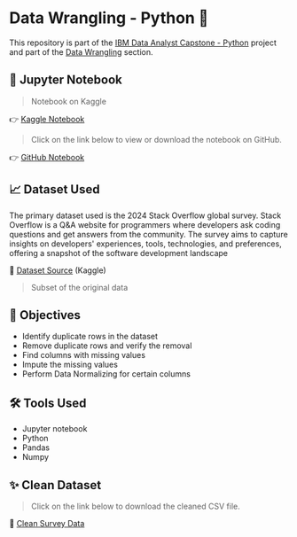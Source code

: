 # Data Wrangling - Python 🔧

<p>This repository is part of the <a href = 'https://github.com/FaiLuReH3Ro/ibm-da-capstone-py'>IBM Data Analyst Capstone - Python</a> project and part of the <a href = 'https://github.com/FaiLuReH3Ro/ibm-da-capstone-py?tab=readme-ov-file#data-wrangling'>Data Wrangling</a> section.</p>

## 📓 Jupyter Notebook

> Notebook on Kaggle

👉 [Kaggle Notebook](https://www.kaggle.com/code/failureh3ro/data-wrangling-python/notebook)

> Click on the link below to view or download the notebook on GitHub.

👉 [GitHub Notebook](https://github.com/FaiLuReH3Ro/data-wrangling-py/blob/main/Data_Wrangling.ipynb)

## 📈 Dataset Used

The primary dataset used is the 2024 Stack Overflow global survey. Stack Overflow is a Q&A website for programmers where developers ask coding questions and get answers from the community. The survey aims to capture insights on developers' experiences, tools, technologies, and preferences, offering a snapshot of the software development landscape

🔗 [Dataset Source](https://www.kaggle.com/datasets/failureh3ro/stack-overflow-survey-data-2024-subset/data) (Kaggle)

> Subset of the original data

## 🚀 Objectives

* Identify duplicate rows in the dataset
* Remove duplicate rows and verify the removal
* Find columns with missing values
* Impute the missing values
* Perform Data Normalizing for certain columns


## 🛠️ Tools Used

* Jupyter notebook
* Python
* Pandas
* Numpy

## ✨ Clean Dataset

> Click on the link below to download the cleaned CSV file.

📌 [Clean Survey Data](https://github.com/FaiLuReH3Ro/data-wrangling-py/blob/main/clean_survey_data.csv)
